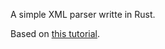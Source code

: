 A simple XML parser writte in Rust.

Based on [this tutorial][tutorial].

[tutorial]: https://bodil.lol/parser-combinators/

